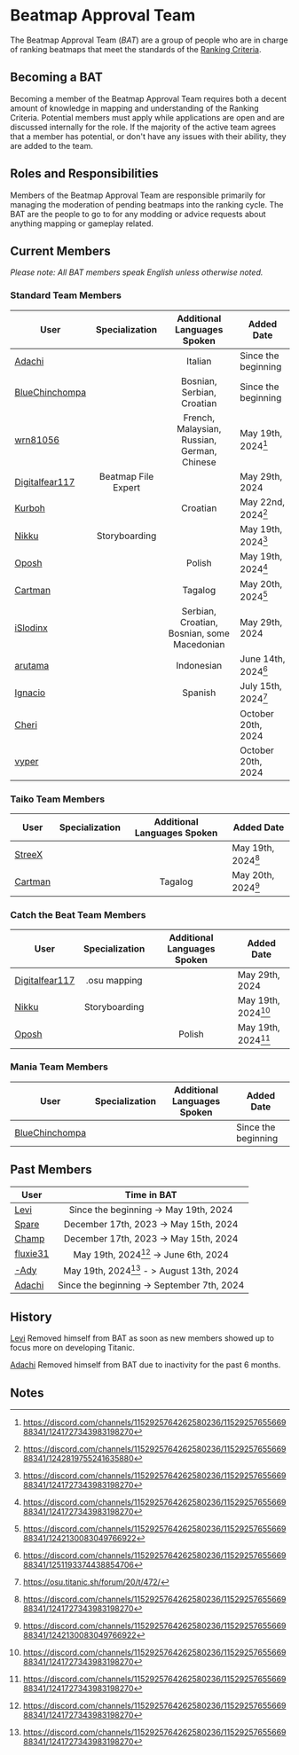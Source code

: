 # Beatmap Approval Team

The Beatmap Approval Team (_BAT_) are a group of people who are in charge of ranking beatmaps that meet the standards of the [Ranking Criteria](https://github.com/osuTitanic/wiki/blob/main/wiki/Ranking_Criteria/en.md). 


## Becoming a BAT

Becoming a member of the Beatmap Approval Team requires both a decent amount of knowledge in mapping and understanding of the Ranking Criteria. Potential members must apply while applications are open and are discussed internally for the role. If the majority of the active team agrees that a member has potential, or don't have any issues with their ability, they are added to the team.


## Roles and Responsibilities

Members of the Beatmap Approval Team are responsible primarily for managing the moderation of pending beatmaps into the ranking cycle. The BAT are the people to go to for any modding or advice requests about anything mapping or gameplay related.


## Current Members

*Please note: All BAT members speak English unless otherwise noted.*


### Standard Team Members

User | Specialization | Additional Languages Spoken | Added Date 
---|:---:|:---:|---
[Adachi](https://osu.titanic.sh/u/39)           |                     | Italian                                     | Since the beginning
[BlueChinchompa](https://osu.titanic.sh/u/40)   |                     | Bosnian, Serbian, Croatian                  | Since the beginning
[wrn81056](https://osu.titanic.sh/u/645)        |                     | French, Malaysian, Russian, German, Chinese | May 19th, 2024[^1] 
[Digitalfear117](https://osu.titanic.sh/u/809)  | Beatmap File Expert |                                             | May 29th, 2024
[Kurboh](https://osu.titanic.sh/u/810)          |                     | Croatian                                    | May 22nd, 2024[^3]
[Nikku](https://osu.titanic.sh/u/811)           | Storyboarding       |                                             | May 19th, 2024[^1]
[Oposh](https://osu.titanic.sh/u/829)           |                     | Polish                                      | May 19th, 2024[^1]
[Cartman](https://osu.titanic.sh/u/857)         |                     | Tagalog                                     | May 20th, 2024[^2]
[iSlodinx](https://osu.titanic.sh/u/869)        |                     | Serbian, Croatian, Bosnian, some Macedonian | May 29th, 2024
[arutama](https://osu.titanic.sh/u/905)         |                     | Indonesian                                  | June 14th, 2024[^4] 
[Ignacio](https://osu.titanic.sh/u/943)         |                     | Spanish                                     | July 15th, 2024[^5]
[Cheri](https://osu.titanic.sh/u/1753)          |                     |                                             | October 20th, 2024
[vyper](https://osu.titanic.sh/u/69)            |                     |                                             | October 20th, 2024

### Taiko Team Members

User | Specialization | Additional Languages Spoken | Added Date 
---|:---:|:---:|---
[StreeX](https://osu.titanic.sh/u/67)           |   |          | May 19th, 2024[^1]
[Cartman](https://osu.titanic.sh/u/857)         |   | Tagalog  | May 20th, 2024[^2]


### Catch the Beat Team Members  
User | Specialization | Additional Languages Spoken | Added Date 
---|:---:|:---:|---
[Digitalfear117](https://osu.titanic.sh/u/809)  | .osu mapping  |        | May 29th, 2024
[Nikku](https://osu.titanic.sh/u/811)           | Storyboarding |        | May 19th, 2024[^1]
[Oposh](https://osu.titanic.sh/u/829)           |               | Polish | May 19th, 2024[^1]


### Mania Team Members
User | Specialization | Additional Languages Spoken | Added Date 
---|:---:|:---:|---
[BlueChinchompa](https://osu.titanic.sh/u/40)  |   |   | Since the beginning 


## Past Members

User | Time in BAT
---|:---:
[Levi](https://osu.titanic.sh/u/2)   | Since the beginning -> May 19th, 2024
[Spare](https://osu.titanic.sh/u/92) | December 17th, 2023 -> May 15th, 2024
[Champ](https://osu.titanic.sh/u/96) | December 17th, 2023 -> May 15th, 2024
[fluxie31](https://osu.titanic.sh/u/517) | May 19th, 2024[^1] -> June 6th, 2024
[-Ady](https://osu.titanic.sh/u/821) | May 19th, 2024[^1] - > August 13th, 2024
[Adachi](https://osu.titanic.sh/u/39) | Since the beginning -> September 7th, 2024


## History

[Levi](https://osu.titanic.sh/u/2) Removed himself from BAT as soon as new members showed up to focus more on developing Titanic.

[Adachi](https://osu.titanic.sh/u/39) Removed himself from BAT due to inactivity for the past 6 months.


## Notes
[^1]: https://discord.com/channels/1152925764262580236/1152925765566988341/1241727343983198270
[^2]: https://discord.com/channels/1152925764262580236/1152925765566988341/1242130083049766922
[^3]: https://discord.com/channels/1152925764262580236/1152925765566988341/1242819755241635880
[^4]: https://discord.com/channels/1152925764262580236/1152925765566988341/1251193374438854706
[^5]: https://osu.titanic.sh/forum/20/t/472/

<!-- I used https://web.archive.org/web/20120614084710/http://osu.ppy.sh/wiki/Beatmap_Appreciation_Team as a base -Nikku-->
